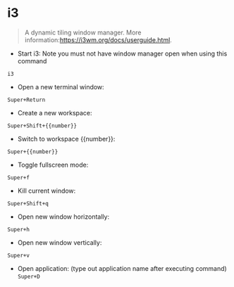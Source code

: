 # i3

> A dynamic tiling window manager.
> More information:<https://i3wm.org/docs/userguide.html>.

- Start i3:
Note you must not have window manager open when using this command

`i3`

- Open a new terminal window:

`Super+Return`

- Create a new workspace:

`Super+Shift+{{number}}`

- Switch to workspace {{number}}:

`Super+{{number}}`

- Toggle fullscreen mode:

`Super+f`

- Kill current window:

`Super+Shift+q`

- Open new window horizontally:

`Super+h`

- Open new window vertically:

`Super+v`

- Open application:
(type out application name after executing command)
`Super+D`